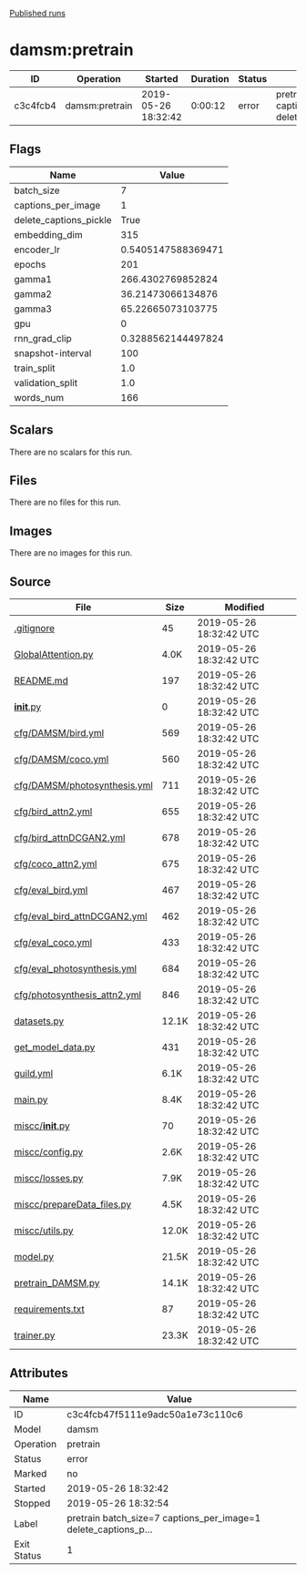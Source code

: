 
[Published runs](../README.md)




# damsm:pretrain



| ID                | Operation         | Started           | Duration                     | Status           | Label           |
| --                | ---------         | ---------         | --------                     | ------           | -----           |
| c3c4fcb4 | damsm:pretrain | 2019-05-26 18:32:42 | 0:00:12 | error | pretrain batch_size=7 captions_per_image=1 delete_captions_p… |



## Flags

| Name | Value |
| ---- | ----- |
| batch_size | 7 |
| captions_per_image | 1 |
| delete_captions_pickle | True |
| embedding_dim | 315 |
| encoder_lr | 0.5405147588369471 |
| epochs | 201 |
| gamma1 | 266.4302769852824 |
| gamma2 | 36.21473066134876 |
| gamma3 | 65.22665073103775 |
| gpu | 0 |
| rnn_grad_clip | 0.3288562144497824 |
| snapshot-interval | 100 |
| train_split | 1.0 |
| validation_split | 1.0 |
| words_num | 166 |





## Scalars

There are no scalars for this run.



## Files

There are no files for this run.



## Images

There are no images for this run.



## Source

| File | Size | Modified |
| ---- | ---- | -------- |
| [.gitignore](.guild/source/.gitignore) | 45 | 2019-05-26 18:32:42 UTC |
| [GlobalAttention.py](.guild/source/GlobalAttention.py) | 4.0K | 2019-05-26 18:32:42 UTC |
| [README.md](.guild/source/README.md) | 197 | 2019-05-26 18:32:42 UTC |
| [__init__.py](.guild/source/__init__.py) | 0 | 2019-05-26 18:32:42 UTC |
| [cfg/DAMSM/bird.yml](.guild/source/cfg/DAMSM/bird.yml) | 569 | 2019-05-26 18:32:42 UTC |
| [cfg/DAMSM/coco.yml](.guild/source/cfg/DAMSM/coco.yml) | 560 | 2019-05-26 18:32:42 UTC |
| [cfg/DAMSM/photosynthesis.yml](.guild/source/cfg/DAMSM/photosynthesis.yml) | 711 | 2019-05-26 18:32:42 UTC |
| [cfg/bird_attn2.yml](.guild/source/cfg/bird_attn2.yml) | 655 | 2019-05-26 18:32:42 UTC |
| [cfg/bird_attnDCGAN2.yml](.guild/source/cfg/bird_attnDCGAN2.yml) | 678 | 2019-05-26 18:32:42 UTC |
| [cfg/coco_attn2.yml](.guild/source/cfg/coco_attn2.yml) | 675 | 2019-05-26 18:32:42 UTC |
| [cfg/eval_bird.yml](.guild/source/cfg/eval_bird.yml) | 467 | 2019-05-26 18:32:42 UTC |
| [cfg/eval_bird_attnDCGAN2.yml](.guild/source/cfg/eval_bird_attnDCGAN2.yml) | 462 | 2019-05-26 18:32:42 UTC |
| [cfg/eval_coco.yml](.guild/source/cfg/eval_coco.yml) | 433 | 2019-05-26 18:32:42 UTC |
| [cfg/eval_photosynthesis.yml](.guild/source/cfg/eval_photosynthesis.yml) | 684 | 2019-05-26 18:32:42 UTC |
| [cfg/photosynthesis_attn2.yml](.guild/source/cfg/photosynthesis_attn2.yml) | 846 | 2019-05-26 18:32:42 UTC |
| [datasets.py](.guild/source/datasets.py) | 12.1K | 2019-05-26 18:32:42 UTC |
| [get_model_data.py](.guild/source/get_model_data.py) | 431 | 2019-05-26 18:32:42 UTC |
| [guild.yml](.guild/source/guild.yml) | 6.1K | 2019-05-26 18:32:42 UTC |
| [main.py](.guild/source/main.py) | 8.4K | 2019-05-26 18:32:42 UTC |
| [miscc/__init__.py](.guild/source/miscc/__init__.py) | 70 | 2019-05-26 18:32:42 UTC |
| [miscc/config.py](.guild/source/miscc/config.py) | 2.6K | 2019-05-26 18:32:42 UTC |
| [miscc/losses.py](.guild/source/miscc/losses.py) | 7.9K | 2019-05-26 18:32:42 UTC |
| [miscc/prepareData_files.py](.guild/source/miscc/prepareData_files.py) | 4.5K | 2019-05-26 18:32:42 UTC |
| [miscc/utils.py](.guild/source/miscc/utils.py) | 12.0K | 2019-05-26 18:32:42 UTC |
| [model.py](.guild/source/model.py) | 21.5K | 2019-05-26 18:32:42 UTC |
| [pretrain_DAMSM.py](.guild/source/pretrain_DAMSM.py) | 14.1K | 2019-05-26 18:32:42 UTC |
| [requirements.txt](.guild/source/requirements.txt) | 87 | 2019-05-26 18:32:42 UTC |
| [trainer.py](.guild/source/trainer.py) | 23.3K | 2019-05-26 18:32:42 UTC |





## Attributes

| Name        | Value                 |
| -           | -                     |
| ID          | c3c4fcb47f5111e9adc50a1e73c110c6          |
| Model       | damsm       |
| Operation   | pretrain     |
| Status      | error      |
| Marked      | no      |
| Started     | 2019-05-26 18:32:42     |
| Stopped     | 2019-05-26 18:32:54     |
| Label       | pretrain batch_size=7 captions_per_image=1 delete_captions_p…       |
| Exit Status | 1 |





